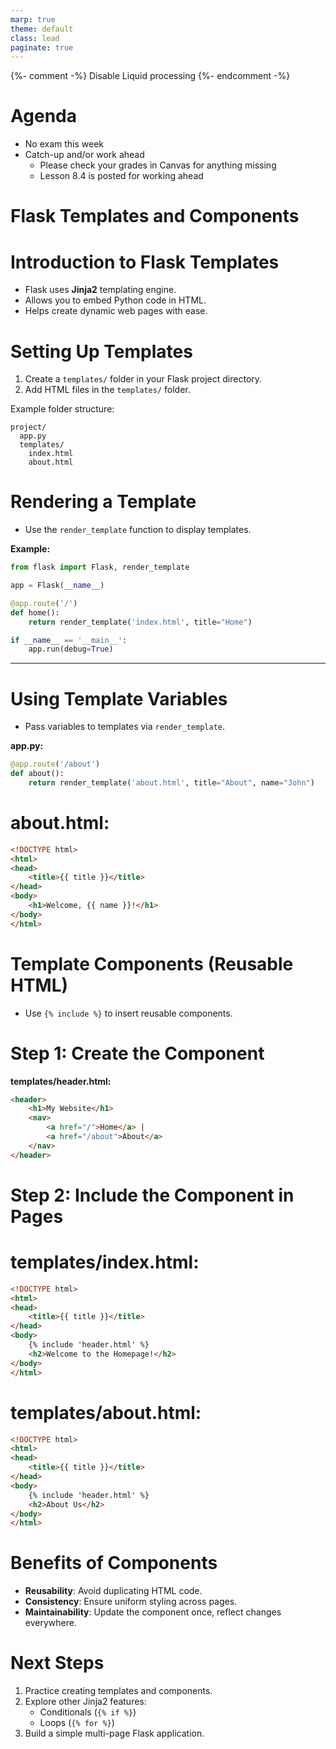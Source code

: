 ```yaml
---
marp: true
theme: default
class: lead
paginate: true
---
```


{%- comment -%} Disable Liquid processing {%- endcomment -%}

<!-- headingDivider: 1 -->
<!-- backgroundColor: black -->
<!-- class: invert -->

# Agenda

- No exam this week
- Catch-up and/or work ahead
  - Please check your grades in Canvas for anything missing
  - Lesson 8.4 is posted for working ahead

# Flask Templates and Components

# Introduction to Flask Templates

- Flask uses **Jinja2** templating engine.
- Allows you to embed Python code in HTML.
- Helps create dynamic web pages with ease.

# Setting Up Templates

1. Create a `templates/` folder in your Flask project directory.
2. Add HTML files in the `templates/` folder.

Example folder structure:

```plaintext
project/
  app.py
  templates/
    index.html
    about.html
```

# Rendering a Template

- Use the `render_template` function to display templates.

**Example:**

```python
from flask import Flask, render_template

app = Flask(__name__)

@app.route('/')
def home():
    return render_template('index.html', title="Home")

if __name__ == '__main__':
    app.run(debug=True)
```

---

# Using Template Variables

- Pass variables to templates via `render_template`.

**app.py:**

```python
@app.route('/about')
def about():
    return render_template('about.html', title="About", name="John")
```

# **about.html:**

```html
<!DOCTYPE html>
<html>
<head>
    <title>{{ title }}</title>
</head>
<body>
    <h1>Welcome, {{ name }}!</h1>
</body>
</html>
```

# Template Components (Reusable HTML)

- Use `{% include %}` to insert reusable components.

# Step 1: Create the Component

**templates/header.html:**

```html
<header>
    <h1>My Website</h1>
    <nav>
        <a href="/">Home</a> |
        <a href="/about">About</a>
    </nav>
</header>
```

# Step 2: Include the Component in Pages

# **templates/index.html:**

```html
<!DOCTYPE html>
<html>
<head>
    <title>{{ title }}</title>
</head>
<body>
    {% include 'header.html' %}
    <h2>Welcome to the Homepage!</h2>
</body>
</html>
```

# **templates/about.html:**

```html
<!DOCTYPE html>
<html>
<head>
    <title>{{ title }}</title>
</head>
<body>
    {% include 'header.html' %}
    <h2>About Us</h2>
</body>
</html>
```

# Benefits of Components

- **Reusability**: Avoid duplicating HTML code.
- **Consistency**: Ensure uniform styling across pages.
- **Maintainability**: Update the component once, reflect changes everywhere.

# Next Steps

1. Practice creating templates and components.
2. Explore other Jinja2 features:
   - Conditionals (`{% if %}`)
   - Loops (`{% for %}`)
3. Build a simple multi-page Flask application.
